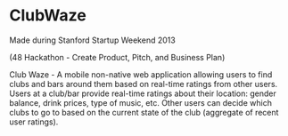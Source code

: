 ClubWaze
========

Made during Stanford Startup Weekend 2013 

(48 Hackathon - Create Product, Pitch, and Business Plan)

Club Waze - A mobile non-native web application allowing users to find clubs and bars around them based on real-time ratings from other users.
Users at a club/bar provide real-time ratings about their location: gender balance, drink prices, type of music, etc.
Other users can decide which clubs to go to based on the current state of the club (aggregate of recent user ratings).
